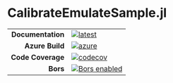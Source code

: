 # CalibrateEmulateSample.jl

|||
|---------------------:|:----------------------------------------------|
| **Documentation**    | [![latest][docs-latest-img]][docs-latest-url] |
| **Azure Build**      | [![azure][azure-img]][azure-url]              |
| **Code Coverage**    | [![codecov][codecov-img]][codecov-url]        |
| **Bors**             | [![Bors enabled][bors-img]][bors-url]         |

[docs-latest-img]: https://img.shields.io/badge/docs-latest-blue.svg
[docs-latest-url]: https://climate-machine.github.io/CalibrateEmulateSample.jl/latest/

[azure-img]: https://dev.azure.com/climate-machine/CalibrateEmulateSample.jl/_apis/build/status/climate-machine.CalibrateEmulateSample.jl?branchName=master
[azure-url]: https://dev.azure.com/climate-machine/CalibrateEmulateSample.jl/_build/latest?definitionId=1&branchName=master

[codecov-img]: https://codecov.io/gh/climate-machine/CalibrateEmulateSample.jl/branch/master/graph/badge.svg
[codecov-url]: https://codecov.io/gh/climate-machine/CalibrateEmulateSample.jl

[bors-img]: https://bors.tech/images/badge_small.svg
[bors-url]: https://app.bors.tech/repositories/20449

